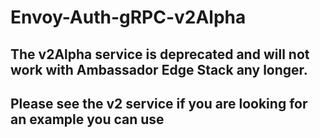 # Envoy-Auth-gRPC-v2Alpha

## The v2Alpha service is deprecated and will not work with Ambassador Edge Stack any longer. 
## Please see the v2 service if you are looking for an example you can use

